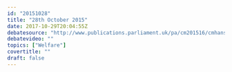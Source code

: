 ```yaml
---
id: "20151028"
title: "28th October 2015"
date: 2017-10-29T20:04:55Z
debatesource: "http://www.publications.parliament.uk/pa/cm201516/cmhansrd/cm151028/debtext/151028-0001.htm#151028-0001.htm_spnew67"
debatevideo: ""
topics: ["Welfare"]
covertitle: ""
draft: false
---
```


